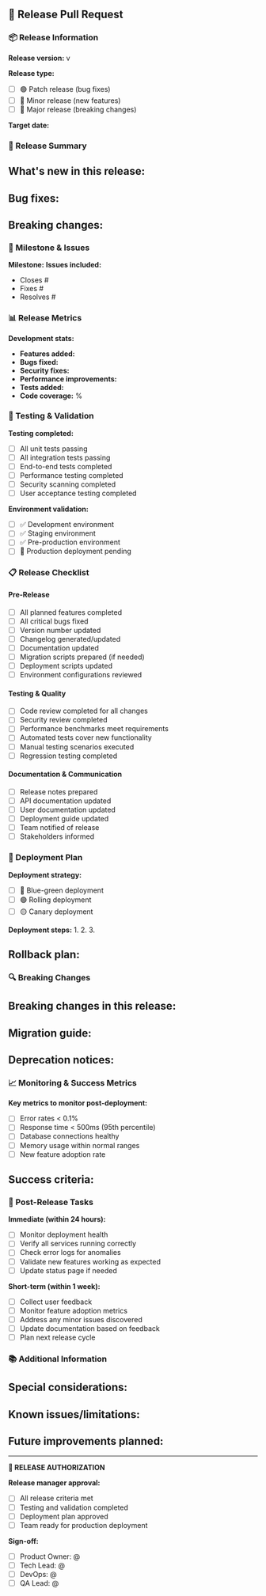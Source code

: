 ## 🎉 Release Pull Request

### 📦 Release Information

**Release version:** v

**Release type:**
- [ ] 🟢 Patch release (bug fixes)
- [ ] 🔵 Minor release (new features)
- [ ] 🔴 Major release (breaking changes)

**Target date:** 

### 📝 Release Summary

**What's new in this release:**
- 

**Bug fixes:**
- 

**Breaking changes:**
- 

### 🔗 Milestone & Issues

**Milestone:** 
**Issues included:** 
- Closes #
- Fixes #
- Resolves #

### 📊 Release Metrics

**Development stats:**
- **Features added:** 
- **Bugs fixed:** 
- **Security fixes:** 
- **Performance improvements:** 
- **Tests added:** 
- **Code coverage:** %

### 🧪 Testing & Validation

**Testing completed:**
- [ ] All unit tests passing
- [ ] All integration tests passing
- [ ] End-to-end tests completed
- [ ] Performance testing completed
- [ ] Security scanning completed
- [ ] User acceptance testing completed

**Environment validation:**
- [ ] ✅ Development environment
- [ ] ✅ Staging environment  
- [ ] ✅ Pre-production environment
- [ ] 🔄 Production deployment pending

### 📋 Release Checklist

#### Pre-Release
- [ ] All planned features completed
- [ ] All critical bugs fixed
- [ ] Version number updated
- [ ] Changelog generated/updated
- [ ] Documentation updated
- [ ] Migration scripts prepared (if needed)
- [ ] Deployment scripts updated
- [ ] Environment configurations reviewed

#### Testing & Quality
- [ ] Code review completed for all changes
- [ ] Security review completed
- [ ] Performance benchmarks meet requirements
- [ ] Automated tests cover new functionality
- [ ] Manual testing scenarios executed
- [ ] Regression testing completed

#### Documentation & Communication
- [ ] Release notes prepared
- [ ] API documentation updated
- [ ] User documentation updated
- [ ] Deployment guide updated
- [ ] Team notified of release
- [ ] Stakeholders informed

### 🚀 Deployment Plan

**Deployment strategy:**
- [ ] 🔵 Blue-green deployment
- [ ] 🟢 Rolling deployment
- [ ] 🟡 Canary deployment

**Deployment steps:**
1. 
2. 
3. 

**Rollback plan:**
- 

### 🔍 Breaking Changes

<!-- If this is a major release, document breaking changes -->

**Breaking changes in this release:**
- 

**Migration guide:**
- 

**Deprecation notices:**
- 

### 📈 Monitoring & Success Metrics

**Key metrics to monitor post-deployment:**
- [ ] Error rates < 0.1%
- [ ] Response time < 500ms (95th percentile)
- [ ] Database connections healthy
- [ ] Memory usage within normal ranges
- [ ] New feature adoption rate

**Success criteria:**
- 

### 🎯 Post-Release Tasks

**Immediate (within 24 hours):**
- [ ] Monitor deployment health
- [ ] Verify all services running correctly
- [ ] Check error logs for anomalies
- [ ] Validate new features working as expected
- [ ] Update status page if needed

**Short-term (within 1 week):**
- [ ] Collect user feedback
- [ ] Monitor feature adoption metrics
- [ ] Address any minor issues discovered
- [ ] Update documentation based on feedback
- [ ] Plan next release cycle

### 📚 Additional Information

**Special considerations:**
- 

**Known issues/limitations:**
- 

**Future improvements planned:**
- 

---

**🎯 RELEASE AUTHORIZATION**

**Release manager approval:**
- [ ] All release criteria met
- [ ] Testing and validation completed
- [ ] Deployment plan approved
- [ ] Team ready for production deployment

**Sign-off:**
- [ ] Product Owner: @
- [ ] Tech Lead: @
- [ ] DevOps: @
- [ ] QA Lead: @